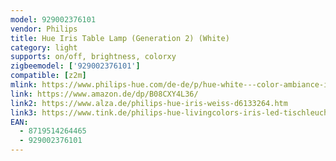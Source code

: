 ```yaml
---
model: 929002376101
vendor: Philips
title: Hue Iris Table Lamp (Generation 2) (White)
category: light
supports: on/off, brightness, colorxy
zigbeemodel: ['929002376101']
compatible: [z2m]
mlink: https://www.philips-hue.com/de-de/p/hue-white---color-ambiance-iris-tischleuchte/8719514264465
link: https://www.amazon.de/dp/B08CXY4L36/
link2: https://www.alza.de/philips-hue-iris-weiss-d6133264.htm
link3: https://www.tink.de/philips-hue-livingcolors-iris-led-tischleuchte
EAN: 
  - 8719514264465
  - 929002376101
---
```

